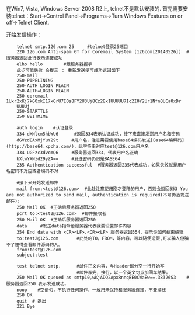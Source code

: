 在Win7, Vista, Windows Server 2008 R2上, telnet不是默认安装的. 
首先需要安装telnet：Start->Control Panel->Programs->Turn Windows Features on or off->Telnet Client.

开始发信操作：

		telnet smtp.126.com 25     #telnet登录25端口
		220 126.com Anti-spam GT for Coremail System (126com[20140526])  #服务器返回此行表示连接成功
		elho hello        #跟服务器握手
		此步可能失败 会提示 ： 重新发送便可成功返回如下
		250-mail
		250-PIPELINING
		250-AUTH LOGIN PLAIN
		250-AUTH=LOGIN PLAIN
		250-coremail 1Uxr2xKj7kG0xkI17xGrU7I0s8FY2U3Uj8Cz28x1UUUUU7Ic2I0Y2Ur1NfnQUCa0xDr
		UUUUj
		250-STARTTLS
		250 8BITMIME

		auth login    #认证登录
		334 dXNlcm5hbWU6      #返回334表示认证成功，接下来直接发送用户名和密码
		dGVzdEAxMjYuY29t     #用户名，注意需要使用base64编码发送[Base64编解码](http://base64.xpcha.com/)，此字符串对应test@126.com用户名
		334 UGFzc3dvcmQ6     #服务器返回334，代表用户名正确
		bXlwYXNzd29yZA==     #发送密码仍旧是BASE64
		235 Authentication successful  #服务器返回235代表成功，如果失败就是用户名密码不对应或者编码不对

		#接下来开始发送邮件
		mail from:<test@126.com>  #此处注意使用刚才登陆的用户，否则会返回553 You are not authorized to send mail, authentication is required(不可伪造发送邮件);
		250 Mail OK  #正确后服务器返回250
		pcrt to:<test2@126.com>  #邮件接收者
		250 Mail OK  #正确后服务器返回250
		data     #发送data指令给服务器代表我要设置邮件内容
		354 End data with <CR><LF>.<CR><LF> 服务器返回354，提示你如何结束编辑
		to:test2@126.com       #此处的TO，FROM，等内容，可以随便造假,可以骗人但骗不了懂得查看邮件源码的人。
		from:test@126.com
		subject:test

		test telnet smtp.      #邮件正文内容，与Header部分空一行开始写
		.                      #邮件写完，换行，以一个英文句点加回车结果。
		250 Mail OK queued as smtp10,wKjADQ2ApxRnnqBE0CWaEw==.38326S3    #服务器返回250 表示发送成功。
		noop    #空语句，不执行任何操作，一般用来保持和服务器连接，不要掉线
		250 OK
		quit  # 退出
		221 Bye


